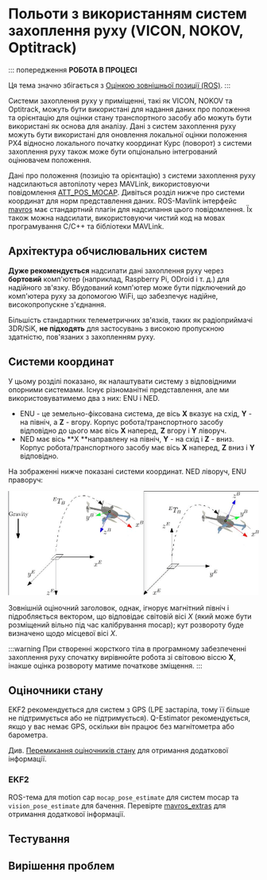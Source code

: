 # Польоти з використанням систем захоплення руху (VICON, NOKOV, Optitrack)

::: попередження **РОБОТА В ПРОЦЕСІ**

Ця тема значно збігається з [Оцінкою зовнішньої позиції (ROS)](../ros/external_position_estimation.md).
:::

Системи захоплення руху у приміщенні, такі як VICON, NOKOV та Optitrack, можуть бути використані для надання даних про положення та орієнтацію для оцінки стану транспортного засобу або можуть бути використані як основа для аналізу. Дані з систем захоплення руху можуть бути використані для оновлення локальної оцінки положення PX4 відносно локального початку координат Курс (поворот) з системи захоплення руху також може бути опціонально інтегрований оцінювачем положення.

Дані про положення (позицію та орієнтацію) з системи захоплення руху надсилаються автопілоту через MAVLink, використовуючи повідомлення [ATT_POS_MOCAP](https://mavlink.io/en/messages/common.html#ATT_POS_MOCAP). Дивіться розділ нижче про системи координат для норм представлення даних. ROS-Mavlink інтерфейс [mavros](../ros/mavros_installation.md) має стандартний плагін для надсилання цього повідомлення. Їх також можна надсилати, використовуючи чистий код на мовах програмування C/C++ та бібліотеки MAVLink.

## Архітектура обчислювальних систем

**Дуже рекомендується** надсилати дані захоплення руху через **бортовий** комп'ютер (наприклад, Raspberry Pi, ODroid і т. д.) для надійного зв'язку. Вбудований комп'ютер може бути підключений до комп'ютера руху за допомогою WiFi, що забезпечує надійне, високопропускне з'єднання.

Більшість стандартних телеметричних зв'язків, таких як радіоприймачі 3DR/SiK, **не підходять** для застосувань з високою пропускною здатністю, пов'язаних з захопленням руху.

## Системи координат

У цьому розділі показано, як налаштувати систему з відповідними опорними системами. Існує різноманітні представлення, але ми використовуватимемо два з них: ENU і NED.

- ENU - це земельно-фіксована система, де вісь **X** вказує на схід, **Y** - на північ, а **Z** - вгору. Корпус робота/транспортного засобу відповідно до цього має вісь **X** наперед, **Z** вгору і **Y** ліворуч.
- NED має вісь **X **направлену на північ, **Y** - на схід і **Z** - вниз. Корпус робота/транспортного засобу має вісь **X** наперед, **Z** вниз і **Y** відповідно.

На зображенні нижче показані системи координат. NED ліворуч, ENU праворуч:

![Reference frames](../../assets/lpe/ref_frames.png)

Зовнішній оціночний заголовок, однак, ігнорує магнітний північ і підробляється вектором, що відповідає світовій вісі _X_ (який може бути розміщений вільно під час калібрування mocap); кут розвороту буде визначено щодо місцевої вісі _X_.

:::warning
При створенні жорсткого тіла в програмному забезпеченні захоплення руху спочатку вирівнюйте робота зі світовою віссю **X**, інакше оцінка розвороту матиме початкове зміщення.
:::

## Оціночники стану

EKF2 рекомендується для систем з GPS (LPE застаріла, тому її більше не підтримується або не підтримується). Q-Estimator рекомендується, якщо у вас немає GPS, оскільки він працює без магнітометра або барометра.

Див. [Перемикання оціночників стану](../advanced/switching_state_estimators.md) для отримання додаткової інформації.

### EKF2

ROS-тема для motion cap `mocap_pose_estimate` для систем mocap та `vision_pose_estimate` для бачення. Перевірте [mavros_extras](http://wiki.ros.org/mavros_extras) для отримання додаткової інформації.

## Тестування

## Вирішення проблем

